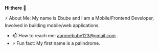 
**Hi there** **👋**

⚡ About Me: My name is Ebube and I am a Mobile/Frontend Developer, Involved in building mobile/web applications.

 - 📫 How to reach me: aaronebube123@gmail.com .
 - ⚡ Fun fact: My first name is a palindrome.
